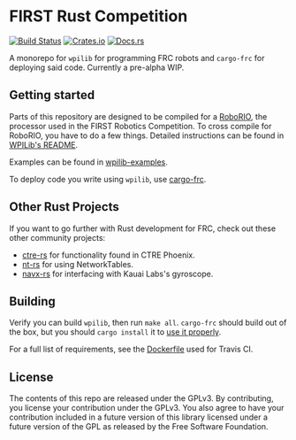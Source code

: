 # FIRST Rust Competition

[![Build Status](https://travis-ci.org/Lytigas/first-rust-competition.svg?branch=master)](https://travis-ci.org/Lytigas/first-rust-competition)
[![Crates.io](https://img.shields.io/crates/v/wpilib.svg)](https://crates.io/crates/wpilib/)
[![Docs.rs](https://docs.rs/wpilib/badge.svg)](https://docs.rs/wpilib)

A monorepo for `wpilib` for programming FRC robots and `cargo-frc` for deploying said code. Currently a pre-alpha WIP.

## Getting started

Parts of this repository are designed to be compiled for a [RoboRIO](http://sine.ni.com/nips/cds/view/p/lang/en/nid/213308), the
processor used in the FIRST Robotics Competition. To cross compile for RoboRIO, you have to do a few things.
Detailed instructions can be found in [WPILib's README](wpilib/README.md).

Examples can be found in [wpilib-examples](wpilib-examples).

To deploy code you write using `wpilib`, use [cargo-frc](cargo-frc).

## Other Rust Projects

If you want to go further with Rust development for FRC, check out these other community projects:

* [ctre-rs](https://github.com/auscompgeek/ctre-rs) for functionality found in CTRE Phoenix.
* [nt-rs](https://gitlab.com/Redrield/nt-rs) for using NetworkTables.
* [navx-rs](https://github.com/Eaglestrike/navX-rs) for interfacing with Kauai Labs's gyroscope.

## Building

Verify you can build `wpilib`, then run `make all`. `cargo-frc` should build out of the box, but you should `cargo install` it
to [use it properly](cargo-frc/README.md).

For a full list of requirements, see the [Dockerfile](Dockerfile) used for Travis CI.

## License

The contents of this repo are released under the GPLv3.
By contributing, you license your contribution under the GPLv3.
You also agree to have your contribution included in a future
version of this library licensed under a future version of the GPL
as released by the Free Software Foundation.
